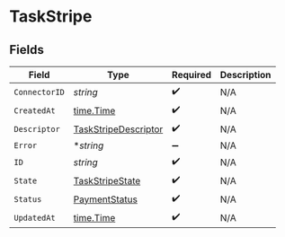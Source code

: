# TaskStripe


## Fields

| Field                                                               | Type                                                                | Required                                                            | Description                                                         |
| ------------------------------------------------------------------- | ------------------------------------------------------------------- | ------------------------------------------------------------------- | ------------------------------------------------------------------- |
| `ConnectorID`                                                       | *string*                                                            | :heavy_check_mark:                                                  | N/A                                                                 |
| `CreatedAt`                                                         | [time.Time](https://pkg.go.dev/time#Time)                           | :heavy_check_mark:                                                  | N/A                                                                 |
| `Descriptor`                                                        | [TaskStripeDescriptor](../../models/shared/taskstripedescriptor.md) | :heavy_check_mark:                                                  | N/A                                                                 |
| `Error`                                                             | **string*                                                           | :heavy_minus_sign:                                                  | N/A                                                                 |
| `ID`                                                                | *string*                                                            | :heavy_check_mark:                                                  | N/A                                                                 |
| `State`                                                             | [TaskStripeState](../../models/shared/taskstripestate.md)           | :heavy_check_mark:                                                  | N/A                                                                 |
| `Status`                                                            | [PaymentStatus](../../models/shared/paymentstatus.md)               | :heavy_check_mark:                                                  | N/A                                                                 |
| `UpdatedAt`                                                         | [time.Time](https://pkg.go.dev/time#Time)                           | :heavy_check_mark:                                                  | N/A                                                                 |